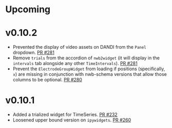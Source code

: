 # Upcoming

# v0.10.2
* Prevented the display of video assets on DANDI from the `Panel` dropdown. [PR #281](https://github.com/NeurodataWithoutBorders/nwbwidgets/pull/281)
* Remove `trials` from the accordion of `nwb2widget` (it will display in the `intervals` tab alongside any other `TimeIntervals`). [PR #281](https://github.com/NeurodataWithoutBorders/nwbwidgets/pull/281)
* Prevent the `ElectrodeGroupWidget` from loading if positions (specifically, `x`) are missing in conjunction with nwb-schema versions that allow those columns to be optional. [PR #280](https://github.com/NeurodataWithoutBorders/nwbwidgets/pull/280)



# v0.10.1
* Added a trialized widget for TimeSeries. [PR #232](https://github.com/NeurodataWithoutBorders/nwbwidgets/pull/232)
* Loosened upper bound version on `ipywidgets`. [PR #260](https://github.com/NeurodataWithoutBorders/nwbwidgets/pull/260)

